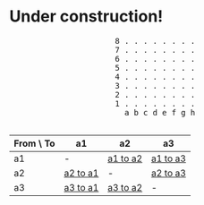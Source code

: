 # Under construction!
<div align="center">
  
  <pre>
  8 . . . . . . . .
  7 . . . . . . . .
  6 . . . . . . . .
  5 . . . . . . . .
  4 . . . . . . . .
  3 . . . . . . . .
  2 . . . . . . . .
  1 . . . . . . . .
    a b c d e f g h
  </pre>
</div>
<div align="center">
  
  | From \ To | a1                | a2                | a3                |
  |-----------|-------------------|-------------------|-------------------|
  | a1        | -                 | [a1 to a2](#)     | [a1 to a3](#)     |
  | a2        | [a2 to a1](#)     | -                 | [a2 to a3](#)     |
  | a3        | [a3 to a1](#)     | [a3 to a2](#)     | -                 |
</div>

